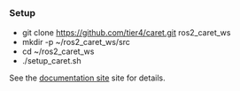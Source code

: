 <h2 align="center"></h2>

### Setup
-  git clone https://github.com/tier4/caret.git ros2_caret_ws
-  mkdir -p ~/ros2_caret_ws/src
-  cd ~/ros2_caret_ws
- ./setup_caret.sh

See the [documentation site](https://tier4.github.io/CARET_doc/main/) site for details.
